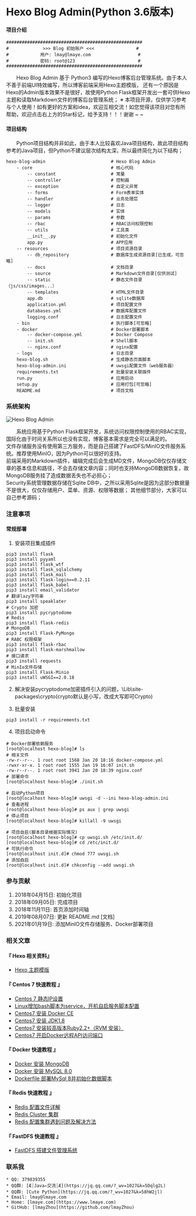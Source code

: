 # Hexo Blog Admin(Python 3.6版本)

#### 项目介绍

```text
####################################################
#             >>> Blog 初始账户 <<<                #
#            用户: lmay@lmaye.com                  #
#            密码: root@123                        #
####################################################
```
&emsp;&emsp;Hexo Blog Admin 基于 Python3 编写的Hexo博客后台管理系统。由于本人不善于前端UI特效编写，所以博客前端采用Hexo主题模版，
还有一个原因是Hexo的Admin版本效果不是很好，故使用Python Flask框架开发出一套可供Hexo主题和读取Markdown文件的博客后台管理系统；
※ 本项目开源，仅供学习参考与个人使用！如有更好的方案和idea，欢迎互相交流！如您觉得该项目对您有所帮助，欢迎点击右上方的Star标记，给予支持！！！谢谢 ~ ~

#### 项目结构
&emsp;&emsp;Python项目结构并非如此，由于本人比较喜欢Java项目结构，故此项目结构参考的Java项目，但Python不建议层次结构太深，所以最终简化为以下结构；

    hexo-blog-admin                         # Hexo Blog Admin
        - core                              # 核心代码
            -- constant                     # 常量
            -- controller                   # 控制器
            -- exception                    # 自定义异常
            -- forms                        # Form表单实体
            -- handler                      # 业务处理层
            -- logger                       # 日志
            -- models                       # 实体
            -- params                       # 参数
            -- rbac                         # RBAC访问权限控制
            -- utils                        # 工具类
            __init__.py                     # 初始化文件
            app.py                          # APP应用
        -- resources                        # 项目资源目录
            -- db_repository                # 数据库生成资源目录[已生成，可忽略]
            -- docs                         # 文档目录
            -- source                       # Markdown文件目录[仅供测试]
            -- static                       # 静态文件目录（js/css/images...）
            -- templates                    # HTML文件目录
            app.db                          # sqlite数据库
            application.yml                 # 项目配置文件
            databases.yml                   # 数据库配置文件
            logging.conf                    # 日志配置文件
        - bin                               # 执行脚本[可忽略]
        - docker                            # Docker部署脚本
            -- docker-compose.yml           # Docker Compose
            -- init.sh                      # Shell脚本
            -- nginx.conf                   # nginx配置
        - logs                              # 日志目录
        hexo-blog.sh                        # 生成静态页面脚本
        hexo-blog-admin.ini                 # uwsgi配置文件（web服务器）
        requirements.txt                    # 批量安装关联插件
        run.py                              # 应用启动
        setup.py                            # 应用打包[可忽略]
        README.md                           # 项目文档

### 系统架构
![Hexo Blog Admin](https://www.lmaye.com/group1/M00/00/00/CmiBTl1K9TKAYEd8AACaQc7nGPU158.png "Hexo Blog Admin")

&emsp;&emsp;系统应用基于Python Flask框架开发，系统访问权限控制使用的RBAC实现，国际化由于时间关系所以也没有实现，博客基本需求是完全可以满足的。   
文件存储服务没有使用第三方服务，而是自己搭建了FastDFS/MinIO文件服务系统。推荐使用MinIO，因为Python可以很好的支持。   
前端采用的Markdown插件，编辑完成后会生成MD文件，MongoDB仅仅存储文章的基本信息和路径，不会去存储文章内容；同时也支持MongoDB数据恢复，故MongoDB服务挂了造成数据丢失也不必担心；   
Security系统管理数据存储在Sqlite DB中，之所以采用Sqlite是因为这部分数据量不是很大，仅仅存储用户、菜单、资源、权限等数据；
其他细节部分，大家可以自己参考源码；

### 注意事项
#### 常规部署
   1. 安装项目集成插件
```shell
pip3 install flask
pip3 install pyyaml
pip3 install flask_wtf
pip3 install flask_sqlalchemy
pip3 install flask_mail
pip3 install flask-login==0.2.11
pip3 install flask_babel
pip3 install email_validator
# 翻译lazy字符串
pip3 install speaklater
# Crypto 加密
pip3 install pycryptodome
# Redis
pip3 install flask-redis
# MongoDB
pip3 install Flask-PyMongo
# RABC 权限框架
pip3 install flask-rbac
pip3 install flask-marshmallow
# 接口请求
pip3 install requests
# MinIo文件存储
pip3 install Flask-Minio
pip3 install uWSGI==2.0.18
```
   
   2. 解决安装pycryptodome加密插件引入的问题，\Lib\site-packages\crypto(crypto默认是小写，改成大写即可Crypto)
   
   3. 批量安装
```shell
pip3 install -r requirements.txt
```
   
   4. 项目启动命令
```shell
# Docker部署依赖服务
[root@localhost hexo-blog]# ls
# 相关文件
-rw-r--r--. 1 root root 1568 Jan 20 18:16 docker-compose.yml
-rwxr-xr-x. 1 root root 1555 Jan 19 16:07 init.sh
-rw-r--r--. 1 root root 3941 Jan 20 18:39 nginx.conf
# 部署命令
[root@localhost hexo-blog]# ./init.sh 

# 启动Python项目
[root@localhost hexo-blog]# uwsgi -d --ini hexo-blog-admin.ini
# 查看进程
[root@localhost hexo-blog]# ps aux | grep uwsgi
# 停止项目
[root@localhost hexo-blog]# killall -9 uwsgi

# 项目自启(脚本目录根据实际情况)
[root@localhost hexo-blog]# cp uwsgi.sh /etc/init.d/
[root@localhost hexo-blog]# cd /etc/init.d/
# 可执行命令
[root@localhost init.d]# chmod 777 uwsgi.sh
# 添加自启
[root@localhost init.d]# chkconfig --add uwsgi.sh
```

### 参与贡献
1. 2018年04月15日: 初始化项目
2. 2018年09月05日: 完成项目
3. 2018年11月11日: 首页添加时间轴
4. 2019年08月07日: 更新 README.md [文档]
5. 2021年01月19日: 添加MinIO文件存储服务、Docker部署项目

### 相关文章
#### 『 Hexo 相关资料』
- [Hexo 主题模版](https://hexo.io/)

#### 『 Centos 7 快速教程 』
- [Centos 7 静态IP设置](https://www.lmaye.com/2017/12/22/20180809103359/)
- [Linux增加bash脚本为service，开机自启服务脚本配置](https://www.lmaye.com/2017/12/23/20180809103413/)
- [Centos7 安装 Docker CE](hhttps://www.lmaye.com/2019/04/28/20190428183357/)
- [Centos7 安装 JDK1.8](https://www.lmaye.com/2019/04/29/20190429005630/)
- [Centos7 安装较高版本Ruby2.2+（RVM 安装）](https://www.lmaye.com/2019/01/24/20190124223042/)
- [Centos7 开启Docker远程API访问端口](https://www.lmaye.com/2019/06/04/20190604230713/)

#### 『 Docker 快速教程 』
- [Docker 安装 MongoDB](https://www.lmaye.com/2019/05/06/20190506232452/)
- [Docker 安装 MySQL 8.0](https://www.lmaye.com/2019/05/22/20190522162930/)
- [Dockerfile 部署MySql 8并初始化数据脚本](https://www.lmaye.com/2019/06/02/20190602133656/)

#### 『 Redis 快速教程 』
- [Redis 配置文件详解](https://www.lmaye.com/2018/09/06/20180906002632/)
- [Redis Cluster 集群](https://www.lmaye.com/2019/01/24/20190124212849/)
- [Redis 配置集群遇到问题及解决方法](https://www.lmaye.com/2019/01/24/20190124223656/)

#### 『 FastDFS 快速教程 』
- [FastDFS 搭建文件管理系统](https://www.cnblogs.com/chiangchou/p/fastdfs.html)

### 联系我
    * QQ: 379839355
    * QQ群: [Æ┊Java✍交流┊Æ](https://jq.qq.com/?_wv=1027&k=5Dqlg2L)
    * QQ群: [Cute Python](https://jq.qq.com/?_wv=1027&k=58hW2jl)
    * Email: lmay@lmaye.com
    * Home: [lmaye.com](https://www.lmaye.com)
    * GitHub: [lmayZhou](https://github.com/lmayZhou)
